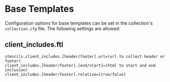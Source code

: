 # Base Templates

Configuration options for base templates can be set in the collection's `collection.cfg` file. The following settings are allowed:

## client_includes.ftl

```
stencils.client_includes.[header/footer].url=(url to collect header or footer)
client_includes.[header/footer].[end/start]=(html to start and end inclusion)
client_includes.[header/footer].relative=[true/false]
```